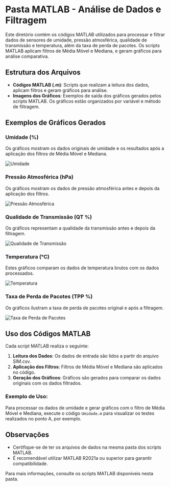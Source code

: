 # Pasta MATLAB - Análise de Dados e Filtragem

Este diretório contém os códigos MATLAB utilizados para processar e filtrar dados de sensores de umidade, pressão atmosférica, qualidade de transmissão e temperatura, além da taxa de perda de pacotes. Os scripts MATLAB aplicam filtros de Média Móvel e Mediana, e geram gráficos para análise comparativa.

## Estrutura dos Arquivos

- **Códigos MATLAB (.m)**: Scripts que realizam a leitura dos dados, aplicam filtros e geram gráficos para análise.
- **Imagens dos Gráficos**: Exemplos de saída dos gráficos gerados pelos scripts MATLAB. Os gráficos estão organizados por variável e método de filtragem.

## Exemplos de Gráficos Gerados

### Umidade (%)
Os gráficos mostram os dados originais de umidade e os resultados após a aplicação dos filtros de Média Móvel e Mediana.

![Umidade](umidade.png)

### Pressão Atmosférica (hPa)
Os gráficos mostram os dados de pressão atmosférica antes e depois da aplicação dos filtros.

![Pressão Atmosférica](pressao.png)

### Qualidade de Transmissão (QT %)
Os gráficos representam a qualidade da transmissão antes e depois da filtragem.

![Qualidade de Transmissão](QT.png)

### Temperatura (°C)
Estes gráficos comparam os dados de temperatura brutos com os dados processados.

![Temperatura](temperatura.png)

### Taxa de Perda de Pacotes (TPP %)
Os gráficos ilustram a taxa de perda de pacotes original e após a filtragem.

![Taxa de Perda de Pacotes](tpp.png)

## Uso dos Códigos MATLAB

Cada script MATLAB realiza o seguinte:
1. **Leitura dos Dados**: Os dados de entrada são lidos a partir do arquivo SIM.csv.
2. **Aplicação dos Filtros**: Filtros de Média Móvel e Mediana são aplicados no código.
3. **Geração dos Gráficos**: Gráficos são gerados para comparar os dados originais com os dados filtrados.

### Exemplo de Uso:
Para processar os dados de umidade e gerar gráficos com o filtro de Média Móvel e Mediana, execute o código `Umidade.m` para visualizar os testes realizados no ponto A, por exemplo.

## Observações
- Certifique-se de ter os arquivos de dados na mesma pasta dos scripts MATLAB.
- É recomendável utilizar MATLAB R2021a ou superior para garantir compatibilidade.

Para mais informações, consulte os scripts MATLAB disponíveis nesta pasta.
